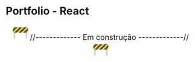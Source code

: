 <h1> Portfolio - React </h1>

<p style='font-size: 20px' align='center'> 
    <img height='40px' src='./public/under-construction.png'>
    //------------- Em construção -------------//
    <img height='40px' src='./public/under-construction.png'> 
</p>